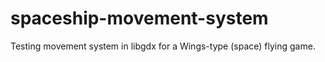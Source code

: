 # spaceship-movement-system
Testing movement system in libgdx for a Wings-type (space) flying game.
